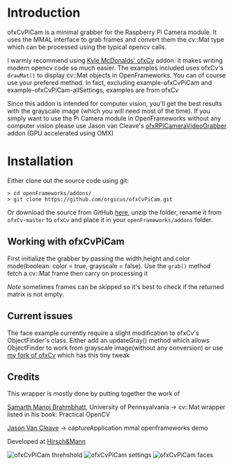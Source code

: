 # Introduction

ofxCvPiCam is a minimal grabber for the Raspberry Pi Camera module.
It uses the MMAL interface to grab frames and convert them the cv::Mat type
which can be processed using the typical opencv calls.

I warmly recommend using [Kyle McDonalds' ofxCv](https://github.com/kylemcdonald/ofxCv) addon: 
it makes writing modern opencv code so much easier. The examples included uses ofxCv's ```drawMat()```
to display cv::Mat objects in OpenFrameworks. You can of course use your prefered method.
In fact, excluding example-ofxCvPiCam and example-ofxCvPiCam-allSettings, examples are from ofxCv

Since this addon is intended for computer vision, you'll get the best results with the grayscale image
(which you will need most of the time). If you simply want to use the Pi Camera module in OpenFrameworks
without any computer vision please use Jason van Cleave's [ofxRPiCameraVideoGrabber](https://github.com/jvcleave/ofxRPiCameraVideoGrabber) addon (GPU accelerated using OMX)

# Installation

Either clone out the source code using git:

	> cd openFrameworks/addons/
	> git clone https://github.com/orgicus/ofxCvPiCam.git

Or download the source from GitHub [here](https://github.com/orgicus/ofxCvPiCam/archive/master.zip), unzip the folder, rename it from `ofxCv-master` to `ofxCv` and place it in your `openFrameworks/addons` folder.


## Working with ofxCvPiCam

First initialize the grabber by passing the width,height and color mode(boolean: color = true, grayscale = false).
Use the ```grab()``` method fetch a cv::Mat frame then carry on processing it

*Note* sometimes frames can be skipped so it's best to check if the returned matrix is not empty.

## Current issues

The face example currently require a slight modification to ofxCv's ObjectFinder's class. 
Either add an updateGray() method which allows ObjectFinder to work from grayscale image(without any conversion)
or use [my fork of ofxCv](http://github.com/orgicus/ofxCvPi) which has this tiny tweak

## Credits
This wrapper is mostly done by putting together the work of

[Samarth Manoj Brahmbhatt](http://www.seas.upenn.edu/~samarthb/academics/index.html), University of Pennsyalvania -> cv::Mat wrapper listed in his book: Practical OpenCV


[Jason Van Cleave](https://github.com/jvcleave) -> captureApplication mmal openframeworks demo


Developed at [Hirsch&Mann](http://hirschandmann.com)

![ofxCvPiCam threhshold](http://lifesine.eu/rpi/ofxCvPiCam1.jpg)
![ofxCvPiCam settings](http://lifesine.eu/rpi/ofxCvPiCam2.jpg)
![ofxCvPiCam faces](http://lifesine.eu/rpi/ofxCvPiCam3.jpg)
